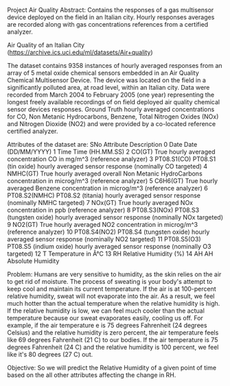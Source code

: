 
Project Air Quality
Abstract: Contains the responses of a gas multisensor device deployed on the field in an Italian city. Hourly responses averages are recorded along with gas concentrations references from a certified analyzer.

Air Quality of an Italian City
(https://archive.ics.uci.edu/ml/datasets/Air+quality)

The dataset contains 9358 instances of hourly averaged responses from an array of 5 metal oxide chemical sensors embedded in an Air Quality Chemical Multisensor Device. The device was located on the field in a significantly polluted area, at road level, within an Italian city. Data were recorded from March 2004 to February 2005 (one year) representing the longest freely available recordings of on field deployed air quality chemical sensor devices responses. Ground Truth hourly averaged concentrations for CO, Non Metanic Hydrocarbons, Benzene, Total Nitrogen Oxides (NOx) and Nitrogen Dioxide (NO2) and were provided by a co-located reference certified analyzer.

Attributes of the dataset are:
SNo Attribute Description 0 Date Date (DD/MM/YYYY) 1 Time Time (HH.MM.SS) 2 CO(GT) True hourly averaged concentration CO in mg/m^3 (reference analyzer) 3 PT08.S1(CO) PT08.S1 (tin oxide) hourly averaged sensor response (nominally CO targeted) 4 NMHC(GT) True hourly averaged overall Non Metanic HydroCarbons concentration in microg/m^3 (reference analyzer) 5 C6H6(GT) True hourly averaged Benzene concentration in microg/m^3 (reference analyzer) 6 PT08.S2(NMHC) PT08.S2 (titania) hourly averaged sensor response (nominally NMHC targeted) 7 NOx(GT) True hourly averaged NOx concentration in ppb (reference analyzer) 8 PT08.S3(NOx) PT08.S3 (tungsten oxide) hourly averaged sensor response (nominally NOx targeted) 9 NO2(GT) True hourly averaged NO2 concentration in microg/m^3 (reference analyzer) 10 PT08.S4(NO2) PT08.S4 (tungsten oxide) hourly averaged sensor response (nominally NO2 targeted) 11 PT08.S5(O3) PT08.S5 (indium oxide) hourly averaged sensor response (nominally O3 targeted) 12 T Temperature in Â°C 13 RH Relative Humidity (%) 14 AH AH Absolute Humidity

Problem:
Humans are very sensitive to humidity, as the skin relies on the air to get rid of moisture. The process of sweating is your body's attempt to keep cool and maintain its current temperature. If the air is at 100-percent relative humidity, sweat will not evaporate into the air. As a result, we feel much hotter than the actual temperature when the relative humidity is high. If the relative humidity is low, we can feel much cooler than the actual temperature because our sweat evaporates easily, cooling us off. For example, if the air temperature e is 75 degrees Fahrenheit (24 degrees Celsius) and the relative humidity is zero percent, the air temperature feels like 69 degrees Fahrenheit (21 C) to our bodies. If the air temperature is 75 degrees Fahrenheit (24 C) and the relative humidity is 100 percent, we feel like it's 80 degrees (27 C) out.

Objective:
So we will predict the Relative Humidity of a given point of time based on the all other attributes affecting the change in RH.
